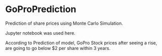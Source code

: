 # GoProPrediction
Prediction of share prices using Monte Carlo Simulation.

Jupyter notebook was used here.

According to Prediction of model, GoPro Stock prices after seeing a rise, are going to go below $2 per share within 3 years. 

